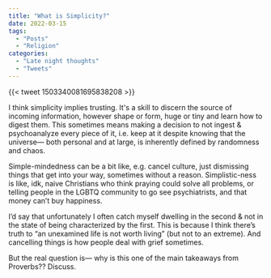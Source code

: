 ```yaml
---
title: "What is Simplicity?"
date: 2022-03-15
tags:
  - "Posts"
  - "Religion"
categories:
  - "Late night thoughts"
  - "Tweets"
---
```


{{< tweet 1503340081695838208 >}} 

I think simplicity implies trusting. It's a skill to discern the source of incoming information, however shape or form, huge or tiny and learn how to digest them. This sometimes means making a decision to not ingest & psychoanalyze every piece of it, i.e. keep at it despite knowing that the universe— both personal and at large, is inherently defined by randomness and chaos.

Simple-mindedness can be a bit like, e.g. cancel culture, just dismissing things that get into your way, sometimes without a reason. Simplistic-ness is like, idk, naive Christians who think praying could solve all problems, or telling people in the LGBTQ community to go see psychiatrists, and that money can’t buy happiness.

I’d say that unfortunately I often catch myself dwelling in the second & not in the state of being characterized by the first. This is because I think there’s truth to “an unexamined life is not worth living” (but not to an extreme). And cancelling things is how people deal with grief sometimes.

But the real question is— why is this one of the main takeaways from Proverbs?? Discuss.